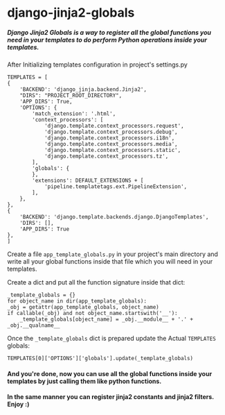# django-jinja2-globals

##### Django Jinja2 Globals is a way to register all the global functions you need in your templates to do perform Python operations inside your templates.


After Initializing templates configuration in project's settings.py

    TEMPLATES = [
    {
        'BACKEND': 'django_jinja.backend.Jinja2',
        "DIRS": "PROJECT_ROOT_DIRECTORY",
        'APP_DIRS': True,
        'OPTIONS': {
            'match_extension': '.html',
            'context_processors': [
                'django.template.context_processors.request',
                'django.template.context_processors.debug',
                'django.template.context_processors.i18n',
                'django.template.context_processors.media',
                'django.template.context_processors.static',
                'django.template.context_processors.tz',
            ],
            'globals': {
            },
            'extensions': DEFAULT_EXTENSIONS + [
                'pipeline.templatetags.ext.PipelineExtension',
            ],
        },
    },
    {
        'BACKEND': 'django.template.backends.django.DjangoTemplates',
        'DIRS': [],
        'APP_DIRS': True
    },
	]


Create a file `app_template_globals.py` in your project's main directory and write all your global functions inside that file which you will need in your templates.

Create a dict and put all the function signature inside that dict:

    _template_globals = {}
	for object_name in dir(app_template_globals):
    _obj = getattr(app_template_globals, object_name)
    if callable(_obj) and not object_name.startswith('__'):
        _template_globals[object_name] = _obj.__module__ + '.' + _obj.__qualname__


Once the `_template_globals` dict is prepared update the Actual `TEMPLATES` globals:

    TEMPLATES[0]['OPTIONS']['globals'].update(_template_globals)

#### And you're done, now you can use all the global functions inside your templates by just calling them like python functions.
#### In the same manner you can register jinja2 constants and jinja2 filters. Enjoy :)
